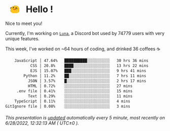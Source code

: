 <h1>   <img src="./spoinky.gif" style="vertical-align:middle;" width="30px">   Hello ! </h1>

Nice to meet you!

Currently, I'm working on <a href='https://github.com/Asgarrrr/Luna'>`Luna`</a>, a Discord bot used by 74779 users with very unique features.

This week, I've worked on ~64 hours of coding, and drinked 36 coffees ☕

```
    JavaScript │ 47.64%   ██████████░░░░░░░░░░   30 hrs 36 mins
           CSS │ 20.8%    ████░░░░░░░░░░░░░░░░   13 hrs 22 mins
           EJS │ 15.07%   ███░░░░░░░░░░░░░░░░░   9 hrs 41 mins
        Python │ 11.2%    ██░░░░░░░░░░░░░░░░░░   7 hrs 11 mins
          JSON │ 3.57%    █░░░░░░░░░░░░░░░░░░░   2 hrs 17 mins
          HTML │ 0.72%    ░░░░░░░░░░░░░░░░░░░░   27 mins
     .env file │ 0.41%    ░░░░░░░░░░░░░░░░░░░░   15 mins
          Text │ 0.29%    ░░░░░░░░░░░░░░░░░░░░   11 mins
    TypeScript │ 0.11%    ░░░░░░░░░░░░░░░░░░░░   4 mins
GitIgnore file │ 0.08%    ░░░░░░░░░░░░░░░░░░░░   3 mins
```

###### This presentation is [updated](https://github.com/Asgarrrr) automatically every 5 minute, most recently on 6/28/2022, 12:32:13 AM ( UTC±0 ).